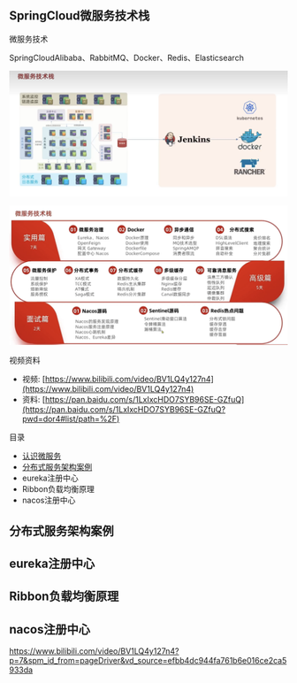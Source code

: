 ## SpringCloud微服务技术栈

微服务技术

SpringCloudAlibaba、RabbitMQ、Docker、Redis、Elasticsearch

![](img/微服务技术栈.png)

![](img/微服务技术栈-1.png)

视频资料

- 视频: [https://www.bilibili.com/video/BV1LQ4y127n4](https://www.bilibili.com/video/BV1LQ4y127n4)
- 资料: [https://pan.baidu.com/s/1LxIxcHDO7SYB96SE-GZfuQ](https://pan.baidu.com/s/1LxIxcHDO7SYB96SE-GZfuQ?pwd=dor4#list/path=%2F)

目录

- [认识微服务](blog/microservices/microservices-start.md)
- [分布式服务架构案例](/blog/microservices/microservices-example.md)
- eureka注册中心
- Ribbon负载均衡原理
- nacos注册中心


## 分布式服务架构案例
## eureka注册中心
## Ribbon负载均衡原理
## nacos注册中心


https://www.bilibili.com/video/BV1LQ4y127n4?p=7&spm_id_from=pageDriver&vd_source=efbb4dc944fa761b6e016ce2ca5933da
